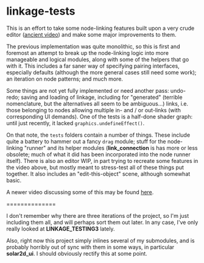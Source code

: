 linkage-tests
=============

This is an effort to take some node-linking features built upon a very crude editor
([ancient video](https://www.youtube.com/watch?v=lt3vg573PKQ)) and make some major
improvements to them.

The previous implementation was quite monolithic, so this is first and foremost an
attempt to break up the node-linking logic into more manageable and logical modules,
along with some of the helpers that go with it. This includes a far saner way of
specifying pairing interfaces, especially defaults (although the more general cases
still need some work); an iteration on node patterns; and much more.

Some things are not yet fully implemented or need another pass: undo-redo; saving and
loading of linkage, including for "generated" (terrible nomenclature, but the alternatives
all seem to be ambiguous...) links, i.e. those belonging to nodes allowing multiple
in- and / or out-links (with corresponding UI demands). One of the tests is a half-done
shader graph: until just recently, it lacked `graphics.undefineEffect()`.

On that note, the `tests` folders contain a number of things. These include quite a
battery to hammer out a fancy `drag` module; stuff for the node-linking "runner" and
its helper modules (**link\_connection** is has more or less obsolete; much of what
it did has been incorporated into the node runner itself). There is also an editor
WIP, in part trying to recreate some features in the video above, but mostly meant
to stress-test all of these things put together. It also includes an "edit-this-object"
scene, although somewhat basic.

A newer video discussing some of this may be found [here](https://www.youtube.com/watch?v=qolJXXjtWK8).

==============

I don't remember why there are three iterations of the project, so I'm just including
them all, and will perhaps sort them out later. In any case, I've only really looked
at **LINKAGE_TESTING3** lately.

Also, right now this project simply inlines several of my submodules, and is probably
horribly out of sync with them in some ways, in particular **solar2d_ui**. I should
obviously rectify this at some point.
